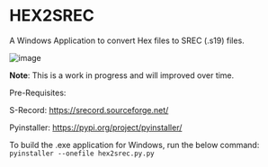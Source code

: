 # HEX2SREC
A Windows Application to convert Hex files to SREC (.s19) files.

![image](https://github.com/user-attachments/assets/a7c2381e-9e83-49b6-8144-fc37e664b3b8)

**Note**: This is a work in progress and will improved over time. 

Pre-Requisites:

S-Record: https://srecord.sourceforge.net/

Pyinstaller: https://pypi.org/project/pyinstaller/
 


To build the .exe application for Windows, run the below command:
`pyinstaller --onefile hex2srec.py.py`

